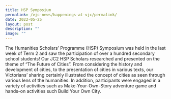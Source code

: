 ```yaml
---
title: HSP Symposium
permalink: /vjc-news/happenings-at-vjc/permalink/
date: 2022-05-25
layout: post
description: ""
image: ""
---
```

The Humanities Scholars’ Programme (HSP) Symposium was held in the last week of Term 2 and saw the participation of over a hundred secondary school students! Our JC2 HSP Scholars researched and presented on the theme of “The Future of Cities”. From considering the history and development of cities, to the presentation of cities in various texts, our Victorians’ sharing certainly illustrated the concept of cities as seen through various lens of the humanities. In addition, participants were engaged in a variety of activities such as Make-Your-Own-Story adventure game and hands-on activities such Build Your Own City.